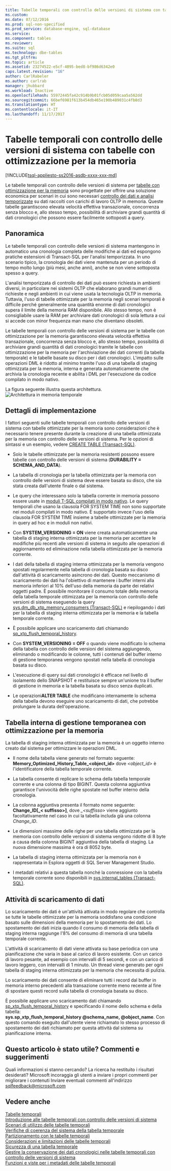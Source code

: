 ```yaml
---
title: Tabelle temporali con controllo delle versioni di sistema con tabelle con ottimizzazione per la memoria | Microsoft Docs
ms.custom: 
ms.date: 07/12/2016
ms.prod: sql-non-specified
ms.prod_service: database-engine, sql-database
ms.service: 
ms.component: tables
ms.reviewer: 
ms.suite: sql
ms.technology: dbe-tables
ms.tgt_pltfrm: 
ms.topic: article
ms.assetid: 23274522-e5cf-4095-bed8-bf986d6342e0
caps.latest.revision: "16"
author: CarlRabeler
ms.author: carlrab
manager: jhubbard
ms.workload: Inactive
ms.openlocfilehash: 55972445fa42c914b9b01fcb05d059caa5a562dd
ms.sourcegitcommit: 66bef6981f613b454db465e190b489031c4fb8d3
ms.translationtype: HT
ms.contentlocale: it-IT
ms.lasthandoff: 11/17/2017
---
```

# <a name="system-versioned-temporal-tables-with-memory-optimized-tables"></a>Tabelle temporali con controllo delle versioni di sistema con tabelle con ottimizzazione per la memoria
[!INCLUDE[tsql-appliesto-ss2016-asdb-xxxx-xxx-md](../../includes/tsql-appliesto-ss2016-asdb-xxxx-xxx-md.md)]

  Le tabelle temporali con controllo delle versioni di sistema per [tabelle con ottimizzazione per la memoria](../../relational-databases/in-memory-oltp/memory-optimized-tables.md) sono progettate per offrire una soluzione economica per scenari in cui sono necessari [controllo dei dati e analisi temporizzate](http://msdn.microsoft.com/library/mt631669.aspx) su dati raccolti con carichi di lavoro OLTP in memoria. Queste tabelle garantiscono elevata velocità effettiva transazionale, concorrenza senza blocco e, allo stesso tempo, possibilità di archiviare grandi quantità di dati cronologici che possono essere facilmente sottoposti a query.  
  
## <a name="overview"></a>Panoramica  
 Le tabelle temporali con controllo delle versioni di sistema mantengono in automatico una cronologia completa delle modifiche ai dati ed espongono pratiche estensioni di Transact-SQL per l'analisi temporizzata. In uno scenario tipico, la cronologia dei dati viene mantenuta per un periodo di tempo molto lungo (più mesi, anche anni), anche se non viene sottoposta spesso a query.  
  
 L'analisi temporizzata di controllo dei dati può essere richiesta in ambienti diversi, in particolare nei sistemi OLTP che elaborano grandi numeri di richieste e negli ambienti in cui viene usata la tecnologia OLTP in memoria. Tuttavia, l'uso di tabelle ottimizzate per la memoria negli scenari temporali è difficile perché generalmente una quantità enorme di dati cronologici supera il limite della memoria RAM disponibile. Allo stesso tempo, non è consigliabile usare la RAM per archiviare dati cronologici di sola lettura a cui si accede con minor frequenza man mano che diventano obsoleti.  
  
 Le tabelle temporali con controllo delle versioni di sistema per le tabelle con ottimizzazione per la memoria garantiscono elevata velocità effettiva transazionale, concorrenza senza blocco e, allo stesso tempo, possibilità di archiviare grandi quantità di dati cronologici tramite le tabelle con ottimizzazione per la memoria per l'archiviazione dei dati correnti (la tabella temporale) e le tabelle basate su disco per i dati cronologici. L'impatto sulle operazioni DML è ridotto al minimo tramite l'uso di una tabella di staging ottimizzata per la memoria, interna e generata automaticamente che archivia la cronologia recente e abilita i DML per l'esecuzione da codice compilato in modo nativo.  
  
 La figura seguente illustra questa architettura.![Architettura in memoria temporale](../../relational-databases/tables/media/temporal-in-memory-architecture.png "Architettura in memoria temporale")  
  
## <a name="implementation-details"></a>Dettagli di implementazione  
 I fattori seguenti sulle tabelle temporali con controllo delle versioni di sistema con tabelle ottimizzate per la memoria sono considerazioni che è necessario tenere presente durante la creazione di una tabella ottimizzata per la memoria con controllo delle versioni di sistema. Per le opzioni di sintassi e un esempio, vedere [CREATE TABLE &#40;Transact-SQL&#41;](../../t-sql/statements/create-table-transact-sql.md).  
  
-   Solo le tabelle ottimizzate per la memoria resistenti possono essere tabelle con controllo delle versioni di sistema (**DURABILITY = SCHEMA_AND_DATA**).  
  
-   La tabella di cronologia per la tabella ottimizzata per la memoria con controllo delle versioni di sistema deve essere basata su disco, che sia stata creata dall'utente finale o dal sistema.  
  
-   Le query che interessano solo la tabella corrente in memoria possono essere usate in [moduli T-SQL compilati in modo nativo](https://msdnstage.redmond.corp.microsoft.com/en-us/library/dn133184.aspx). Le query temporali che usano la clausola FOR SYSTEM TIME non sono supportate nei moduli compilati in modo nativo. È supportato invece l'uso della clausola FOR SYSTEM TIME insieme a tabelle ottimizzate per la memoria in query ad hoc e in moduli non nativi.  
  
-   Con **SYSTEM_VERSIONING = ON** viene creata automaticamente una tabella di staging interna ottimizzata per la memoria per accettare le modifiche più recenti alle versioni di sistema in seguito alle operazioni di aggiornamento ed eliminazione nella tabella ottimizzata per la memoria corrente.  
  
-   I dati della tabella di staging interna ottimizzata per la memoria vengono spostati regolarmente nella tabella di cronologia basata su disco dall'attività di scaricamento asincrono dei dati. Questo meccanismo di scaricamento dei dati ha l'obiettivo di mantenere i buffer interni alla memoria inferiori al 10% dell'uso della memoria da parte dei relativi oggetti padre. È possibile monitorare il consumo totale della memoria della tabella temporale ottimizzata per la memoria con controllo delle versioni di sistema eseguendo la query [sys.dm_db_xtp_memory_consumers &#40;Transact-SQL&#41;](../../relational-databases/system-dynamic-management-views/sys-dm-db-xtp-memory-consumers-transact-sql.md) e riepilogando i dati per la tabella di staging interna ottimizzata per la memoria e la tabella temporale corrente.  
  
-   È possibile applicare uno scaricamento dati chiamando [sp_xtp_flush_temporal_history](../../relational-databases/system-stored-procedures/temporal-table-sp-xtp-flush-temporal-history.md).  
  
-   Con **SYSTEM_VERSIONING = OFF** o quando viene modificato lo schema della tabella con controllo delle versioni del sistema aggiungendo, eliminando o modificando le colonne, tutti i contenuti del buffer interno di gestione temporanea vengono spostati nella tabella di cronologia basata su disco.  
  
-   L'esecuzione di query sui dati cronologici è efficace nel livello di isolamento dello SNAPSHOT e restituisce sempre un'unione tra il buffer di gestione in memoria e la tabella basata su disco senza duplicati.   
  
-   Le operazioni**ALTER TABLE** che modificano internamente lo schema della tabella devono eseguire uno scaricamento di dati, che potrebbe prolungare la durata dell'operazione.  
  
## <a name="the-internal-memory-optimized-staging-table"></a>Tabella interna di gestione temporanea con ottimizzazione per la memoria  
 La tabella di staging interna ottimizzata per la memoria è un oggetto interno creato dal sistema per ottimizzare le operazioni DML.  
  
-   Il nome della tabella viene generato nel formato seguente: **Memory_Optimized_History_Table_<object_id>** dove *<object_id>* è l'identificatore della tabella temporale corrente.  
  
-   La tabella consente di replicare lo schema della tabella temporale corrente e una colonna di tipo BIGINT. Questa colonna aggiuntiva garantisce l'univocità delle righe spostate nel buffer interno della cronologia.  
  
-   La colonna aggiuntiva presenta il formato nome seguente: **Change_ID[_< suffisso>]**, dove *_\<suffisso>* viene aggiunto facoltativamente nel caso in cui la tabella includa già una colonna *Change_ID*.  
  
-   Le dimensioni massime delle righe per una tabella ottimizzata per la memoria con controllo delle versioni di sistema vengono ridotte di 8 byte a causa della colonna BIGINT aggiuntiva della tabella di staging. La nuova dimensione massima è ora di 8052 byte.  
  
-   La tabella di staging interna ottimizzata per la memoria non è rappresentata in Esplora oggetti di SQL Server Management Studio.  
  
-   I metadati relativi a questa tabella nonché la connessione con la tabella temporale corrente sono disponibili in [sys.internal_tables &#40;Transact-SQL&#41;](../../relational-databases/system-catalog-views/sys-internal-tables-transact-sql.md).  
  
## <a name="the-data-flush-task"></a>Attività di scaricamento di dati  
 Lo scaricamento dei dati è un'attività attivata in modo regolare che controlla se tutte le tabelle ottimizzate per la memoria soddisfano una condizione basato sulle dimensioni della memoria per lo spostamento dei dati. Lo spostamento dei dati inizia quando il consumo di memoria della tabella di staging interna raggiunge l'8% del consumo di memoria di una tabella temporale corrente.  
  
 L'attività di scaricamento di dati viene attivata su base periodica con una pianificazione che varia in base al carico di lavoro esistente. Con un carico di lavoro pesante, ad esempio con intervalli di 5 secondi, e con un carico di lavoro leggero, con intervalli di 1 minuto. Un thread viene generato per ogni tabella di staging interna ottimizzata per la memoria che necessita di pulizia.  
  
 Lo scaricamento dei dati consente di eliminare tutti i record dal buffer in memoria interno precedenti alla transazione corrente meno recente al fine di spostare questi record sulla tabella di cronologia basata su disco.  
  
 È possibile applicare uno scaricamento dati chiamando [sp_xtp_flush_temporal_history](../../relational-databases/system-stored-procedures/temporal-table-sp-xtp-flush-temporal-history.md) e specificando il nome dello schema e della tabella:   
**sys.sp_xtp_flush_temporal_history  @schema_name, @object_name**. Con questo comando eseguito dall'utente viene richiamato lo stesso processo di spostamento dei dati richiamato per questa attività dal sistema su pianificazione interna.  
  
## <a name="did-this-article-help-you-were-listening"></a>Questo articolo è stato utile? Commenti e suggerimenti  
 Quali informazioni si stanno cercando? La ricerca ha restituito i risultati desiderati? Microsoft incoraggia gli utenti a inviare i propri commenti per migliorare i contenuti Inviare eventuali commenti all'indirizzo [sqlfeedback@microsoft.com](mailto:sqlfeedback@microsoft.com?subject=Your%20feedback%20about%20the%20System-Versioned%20Temporal%20Tables%20with%20Memory-Optimized%20Tables%20page)  
  
## <a name="see-also"></a>Vedere anche  
 [Tabelle temporali](../../relational-databases/tables/temporal-tables.md)   
 [Introduzione alle tabelle temporali con controllo delle versioni di sistema](../../relational-databases/tables/getting-started-with-system-versioned-temporal-tables.md)   
 [Scenari di utilizzo delle tabelle temporali](../../relational-databases/tables/temporal-table-usage-scenarios.md)   
 [Verifiche di coerenza del sistema della tabella temporale](../../relational-databases/tables/temporal-table-system-consistency-checks.md)   
 [Partizionamento con le tabelle temporali](../../relational-databases/tables/partitioning-with-temporal-tables.md)   
 [Considerazioni e limitazioni delle tabelle temporali](../../relational-databases/tables/temporal-table-considerations-and-limitations.md)   
 [Sicurezza di una tabella temporale](../../relational-databases/tables/temporal-table-security.md)   
 [Gestire la conservazione dei dati cronologici nelle tabelle temporali con controllo delle versioni di sistema](../../relational-databases/tables/manage-retention-of-historical-data-in-system-versioned-temporal-tables.md)   
 [Funzioni e viste per i metadati delle tabelle temporali](../../relational-databases/tables/temporal-table-metadata-views-and-functions.md)  
  
  
